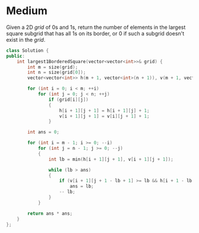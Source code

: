 # Medium

Given a 2D $grid$ of $0$s and $1$s, return the number of elements in the largest square subgrid that has all $1$s on its border, or $0$ if such a subgrid doesn't exist in the $grid$.

```cpp
class Solution {
public:
    int largest1BorderedSquare(vector<vector<int>>& grid) {
        int m = size(grid);
        int n = size(grid[0]);
        vector<vector<int>> h(m + 1, vector<int>(n + 1)), v(m + 1, vector<int>(n + 1));

        for (int i = 0; i < m; ++i)
            for (int j = 0; j < n; ++j)
                if (grid[i][j])
                {
                    h[i + 1][j + 1] = h[i + 1][j] + 1;
                    v[i + 1][j + 1] = v[i][j + 1] + 1;
                }

        int ans = 0;

        for (int i = m - 1; i >= 0; --i)
            for (int j = n - 1; j >= 0; --j)
            {
                int lb = min(h[i + 1][j + 1], v[i + 1][j + 1]);

                while (lb > ans)
                {
                    if (v[i + 1][j + 1 - lb + 1] >= lb && h[i + 1 - lb + 1][j + 1] >= lb)
                        ans = lb;
                    -- lb;
                }
            }

        return ans * ans;
    }
};
```

